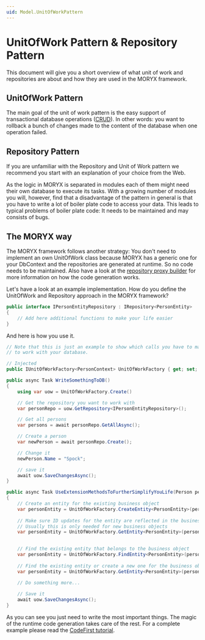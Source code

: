 ```yaml
---
uid: Model.UnitOfWorkPattern
---
```

# UnitOfWork Pattern & Repository Pattern

This document will give you a short overview of what unit of work and repositories are about and how they are used in the MORYX framework.

## UnitOfWork Pattern

The main goal of the unit of work pattern is the easy support of transactional database operations ([CRUD](https://en.wikipedia.org/wiki/Create,_read,_update_and_delete)). In other words: you want to rollback a bunch of changes made to the content of the database when one operation failed.

## Repository Pattern

If you are unfamiliar with the Repository and Unit of Work pattern we recommend you start with an explanation of your choice from the Web. 

As the logic in MORYX is separated in modules each of them might need their own database to execute its tasks.
With a growing number of modules you will, however, find that a disadvantage of the pattern in general is that you have to write a lot of boiler plate code to access your data. 
This leads to typical problems of boiler plate code: It needs to be maintained and may consists of bugs.

## The MORYX way

The MORYX framework follows another strategy: You don't need to implement an own UnitOfWork class because MORYX has a generic one for your DbContext and the repositories are generated at runtime. So no code needs to be maintained. 
Also have a look at the [repository proxy builder](RepositoryProxyBuilder.md) for more information on how the code generation works.

Let's have a look at an example implementation. How do you define the UnitOfWork and Repository approach in the MORYX framework?

````cs
public interface IPersonEntityRepository : IRepository<PersonEntity>
{
    // Add here additional functions to make your life easier
}
````

And here is how you use it.

````cs
// Note that this is just an example to show which calls you have to make
// to work with your database.

// Injected
public IUnitOfWorkFactory<PersonContext> UnitOfWorkFactory { get; set; }

public async Task WriteSomethingToDB()
{
    using var uow = UnitOfWorkFactory.Create()

    // Get the repository you want to work with
    var personRepo = uow.GetRepository<IPersonEntityRepository>();

    // Get all persons
    var persons = await personRepo.GetAllAsync();

    // Create a person
    var newPerson = await personRepo.Create();

    // Change it
    newPerson.Name = "Spock";

    // save it
    await uow.SaveChangesAsync();
}

public async Task UseExtensionMethodsToFurtherSimplifyYouLife(Person person)
{
    // Create an entity for the existing business object 
    var personEntity = UnitOfWorkFactory.CreateEntity<PersonEntity>(person)
    
    // Make sure ID updates for the entity are reflected in the business object.
    // Usually this is only needed for new business objects
    var personEntity = UnitOfWorkFactory.GetEntity<PersonEntity>(person)
    

    // Find the existing entity that belongs to the business object 
    var personEntity = UnitOfWorkFactory.FindEntity<PersonEntity>(person)
    
    // Find the existing entity or create a new one for the business object 
    var personEntity = UnitOfWorkFactory.GetEntity<PersonEntity>(person)
    
    // Do something more...

    // Save it
    await uow.SaveChangesAsync();
}
````

As you can see you just need to write the most important things. 
The magic of the runtime code generation takes care of the rest.
For a complete example please read the [CodeFirst tutorial](/docs/tutorials/data-model/CodeFirst.md).
